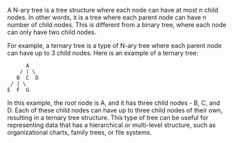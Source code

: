 


A N-ary tree is a tree structure where each node can have at most n child nodes. In other words, it is a tree where each parent node can have n number of child nodes. This is different from a binary tree, where each node can only have two child nodes.

For example, a ternary tree is a type of N-ary tree where each parent node can have up to 3 child nodes. Here is an example of a ternary tree:

          A
        / | \
       B  C  D
     / | \
    E  F  G

In this example, the root node is A, and it has three child nodes - B, C, and D. Each of these child nodes can have up to three child nodes of their own, resulting in a ternary tree structure. This type of tree can be useful for representing data that has a hierarchical or multi-level structure, such as organizational charts, family trees, or file systems.
